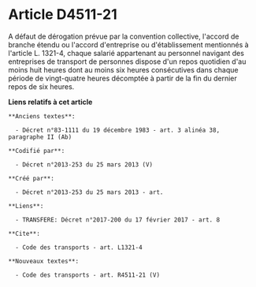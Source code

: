 # Article D4511-21

A défaut de dérogation prévue par la convention collective, l'accord de branche étendu ou l'accord d'entreprise ou
d'établissement mentionnés à l'article L. 1321-4, chaque salarié appartenant au personnel navigant des entreprises de
transport de personnes dispose d'un repos quotidien d'au moins huit heures dont au moins six heures consécutives dans chaque
période de vingt-quatre heures décomptée à partir de la fin du dernier repos de six heures.

**Liens relatifs à cet article**

	**Anciens textes**:

	  - Décret n°83-1111 du 19 décembre 1983 - art. 3 alinéa 38, paragraphe II (Ab)

	**Codifié par**:

	  - Décret n°2013-253 du 25 mars 2013 (V)

	**Créé par**:

	  - Décret n°2013-253 du 25 mars 2013 - art.

	**Liens**:

	  - TRANSFERE: Décret n°2017-200 du 17 février 2017 - art. 8

	**Cite**:

	  - Code des transports - art. L1321-4

	**Nouveaux textes**:

	  - Code des transports - art. R4511-21 (V)
